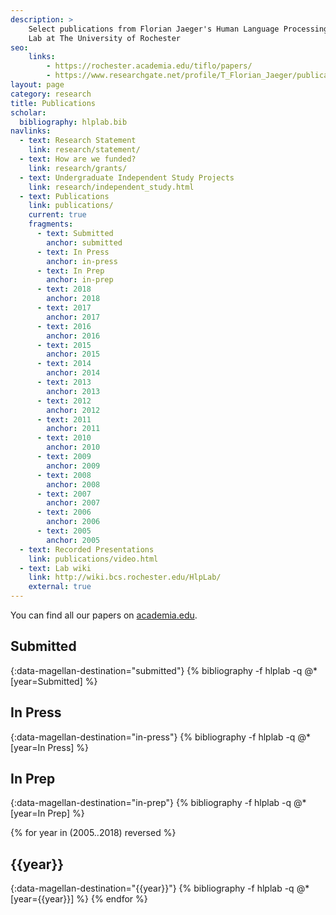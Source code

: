 ```yaml
---
description: >
    Select publications from Florian Jaeger's Human Language Processing (HLP)
    Lab at The University of Rochester
seo:
    links:
        - https://rochester.academia.edu/tiflo/papers/
        - https://www.researchgate.net/profile/T_Florian_Jaeger/publications
layout: page
category: research
title: Publications
scholar:
  bibliography: hlplab.bib
navlinks:
  - text: Research Statement
    link: research/statement/
  - text: How are we funded?
    link: research/grants/
  - text: Undergraduate Independent Study Projects
    link: research/independent_study.html
  - text: Publications
    link: publications/
    current: true
    fragments:
      - text: Submitted
        anchor: submitted
      - text: In Press
        anchor: in-press
      - text: In Prep
        anchor: in-prep
      - text: 2018
        anchor: 2018
      - text: 2017
        anchor: 2017
      - text: 2016
        anchor: 2016
      - text: 2015
        anchor: 2015
      - text: 2014
        anchor: 2014
      - text: 2013
        anchor: 2013
      - text: 2012
        anchor: 2012
      - text: 2011
        anchor: 2011
      - text: 2010
        anchor: 2010
      - text: 2009
        anchor: 2009
      - text: 2008
        anchor: 2008
      - text: 2007
        anchor: 2007
      - text: 2006
        anchor: 2006
      - text: 2005
        anchor: 2005
  - text: Recorded Presentations
    link: publications/video.html
  - text: Lab wiki
    link: http://wiki.bcs.rochester.edu/HlpLab/
    external: true
---
```


You can find all our papers on [academia.edu](https://rochester.academia.edu/tiflo/papers/).

## Submitted
{:data-magellan-destination="submitted"}
{% bibliography -f hlplab -q @*[year=Submitted] %}

## In Press
{:data-magellan-destination="in-press"}
{% bibliography -f hlplab -q @*[year=In Press] %}

## In Prep
{:data-magellan-destination="in-prep"}
{% bibliography -f hlplab -q @*[year=In Prep] %}

{% for year in (2005..2018) reversed %}
## {{year}}
{:data-magellan-destination="{{year}}"}
{% bibliography -f hlplab -q @*[year={{year}}] %}
{% endfor %}
